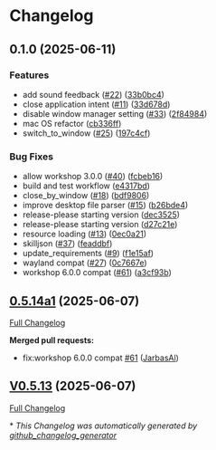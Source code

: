 # Changelog

## 0.1.0 (2025-06-11)


### Features

* add sound feedback ([#22](https://github.com/OscillateLabsLLC/skill-mac-application-launcher/issues/22)) ([33b0bc4](https://github.com/OscillateLabsLLC/skill-mac-application-launcher/commit/33b0bc4603c435dd8d112f4e7cd9876ef69e1a50))
* close application intent ([#11](https://github.com/OscillateLabsLLC/skill-mac-application-launcher/issues/11)) ([33d678d](https://github.com/OscillateLabsLLC/skill-mac-application-launcher/commit/33d678d84e0cf56db7a8b79a3de842b51a9aabae))
* disable window manager setting ([#33](https://github.com/OscillateLabsLLC/skill-mac-application-launcher/issues/33)) ([2f84984](https://github.com/OscillateLabsLLC/skill-mac-application-launcher/commit/2f84984752597bb7925d998605df9b1fc78c3804))
* mac OS refactor ([cb336ff](https://github.com/OscillateLabsLLC/skill-mac-application-launcher/commit/cb336ff2b00838aa7c21cf61590a64059eb7afba))
* switch_to_window ([#25](https://github.com/OscillateLabsLLC/skill-mac-application-launcher/issues/25)) ([197c4cf](https://github.com/OscillateLabsLLC/skill-mac-application-launcher/commit/197c4cf078fea5d116827ff420e5cc7b8edaafcb))


### Bug Fixes

* allow workshop 3.0.0 ([#40](https://github.com/OscillateLabsLLC/skill-mac-application-launcher/issues/40)) ([fcbeb16](https://github.com/OscillateLabsLLC/skill-mac-application-launcher/commit/fcbeb16d4da8640df54abdfba046ec2d9fc746e4))
* build and test workflow ([e4317bd](https://github.com/OscillateLabsLLC/skill-mac-application-launcher/commit/e4317bd08c3e6ac8ffc167330f5e11e5e88cd9c6))
* close_by_window ([#18](https://github.com/OscillateLabsLLC/skill-mac-application-launcher/issues/18)) ([bdf9806](https://github.com/OscillateLabsLLC/skill-mac-application-launcher/commit/bdf980671651f30543c0498d5d7583883b942b6c))
* improve desktop file parser ([#15](https://github.com/OscillateLabsLLC/skill-mac-application-launcher/issues/15)) ([b26bde4](https://github.com/OscillateLabsLLC/skill-mac-application-launcher/commit/b26bde4dcfb3bbcf6cae7a783b6c0ab05dfac567))
* release-please starting version ([dec3525](https://github.com/OscillateLabsLLC/skill-mac-application-launcher/commit/dec3525f07989f0e8cb0db87115ef2ed6511318d))
* release-please starting version ([d27c21e](https://github.com/OscillateLabsLLC/skill-mac-application-launcher/commit/d27c21e407e91803c4a99363ae8376a29b0d5e70))
* resource loading ([#13](https://github.com/OscillateLabsLLC/skill-mac-application-launcher/issues/13)) ([0ec0a21](https://github.com/OscillateLabsLLC/skill-mac-application-launcher/commit/0ec0a21cfe94d27a8e80e2b52e9dc3cb8a3be069))
* skilljson ([#37](https://github.com/OscillateLabsLLC/skill-mac-application-launcher/issues/37)) ([feaddbf](https://github.com/OscillateLabsLLC/skill-mac-application-launcher/commit/feaddbf297e9c595efd9c3d2a34244590d79a9b9))
* update_requirements ([#9](https://github.com/OscillateLabsLLC/skill-mac-application-launcher/issues/9)) ([f1e15af](https://github.com/OscillateLabsLLC/skill-mac-application-launcher/commit/f1e15af988c7bbe985ecf286b569d51d4454610e))
* wayland compat ([#27](https://github.com/OscillateLabsLLC/skill-mac-application-launcher/issues/27)) ([0c7667e](https://github.com/OscillateLabsLLC/skill-mac-application-launcher/commit/0c7667e787619df4393435b02684f297b82a0572))
* workshop 6.0.0 compat ([#61](https://github.com/OscillateLabsLLC/skill-mac-application-launcher/issues/61)) ([a3cf93b](https://github.com/OscillateLabsLLC/skill-mac-application-launcher/commit/a3cf93b937e7e6aa99a1cc6f888326f78842ae04))

## [0.5.14a1](https://github.com/OpenVoiceOS/ovos-skill-application-launcher/tree/0.5.14a1) (2025-06-07)

[Full Changelog](https://github.com/OpenVoiceOS/ovos-skill-application-launcher/compare/V0.5.13...0.5.14a1)

**Merged pull requests:**

- fix:workshop 6.0.0 compat [\#61](https://github.com/OpenVoiceOS/ovos-skill-application-launcher/pull/61) ([JarbasAl](https://github.com/JarbasAl))

## [V0.5.13](https://github.com/OpenVoiceOS/ovos-skill-application-launcher/tree/V0.5.13) (2025-06-07)

[Full Changelog](https://github.com/OpenVoiceOS/ovos-skill-application-launcher/compare/0.5.13...V0.5.13)



\* *This Changelog was automatically generated by [github_changelog_generator](https://github.com/github-changelog-generator/github-changelog-generator)*
